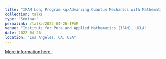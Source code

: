 ```yaml
---
title: "IPAM Long Program <q>Advancing Quantum Mechanics with Mathematics and Statistics</q>, 2022"
collection: talks
type: "Seminar"
permalink: /talks/2022-04-26-IPAM
venue: "Institute for Pure and Applied Mathematics (IPAM), UCLA"
date: 2022-04-26
location: "Los Angeles, CA, USA"
---
```


[More information here.](https://www.ipam.ucla.edu/programs/long-programs/advancing-quantum-mechanics-with-mathematics-and-statistics/?tab=overview)
